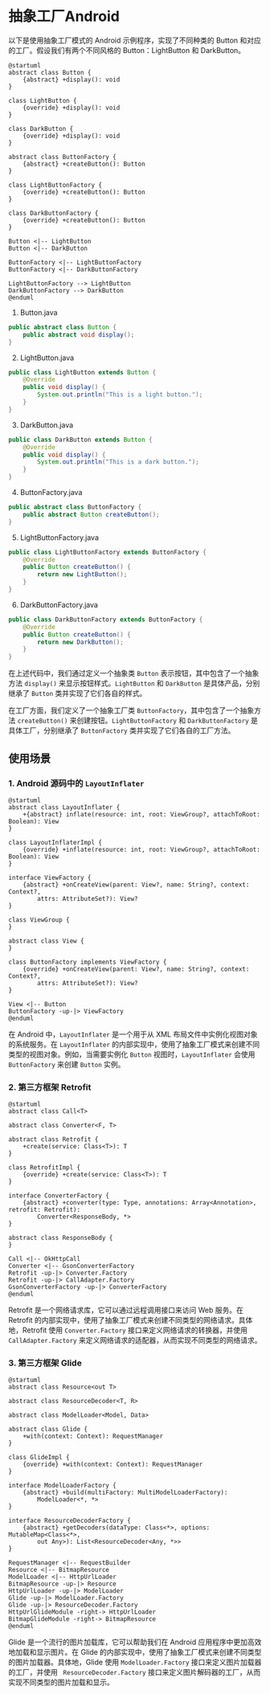 # 抽象工厂Android

以下是使用抽象工厂模式的 Android 示例程序，实现了不同种类的 Button 和对应的工厂。假设我们有两个不同风格的 Button：LightButton 和 DarkButton。

```puml
@startuml
abstract class Button {
    {abstract} +display(): void
}

class LightButton {
    {override} +display(): void
}

class DarkButton {
    {override} +display(): void
}

abstract class ButtonFactory {
    {abstract} +createButton(): Button
}

class LightButtonFactory {
    {override} +createButton(): Button
}

class DarkButtonFactory {
    {override} +createButton(): Button
}

Button <|-- LightButton
Button <|-- DarkButton

ButtonFactory <|-- LightButtonFactory
ButtonFactory <|-- DarkButtonFactory

LightButtonFactory --> LightButton
DarkButtonFactory --> DarkButton
@enduml
```

1. Button.java

```java
public abstract class Button {
    public abstract void display();
}
```

2. LightButton.java

```java
public class LightButton extends Button {
    @Override
    public void display() {
        System.out.println("This is a light button.");
    }
}
```

3. DarkButton.java

```java
public class DarkButton extends Button {
    @Override
    public void display() {
        System.out.println("This is a dark button.");
    }
}
```

4. ButtonFactory.java

```java
public abstract class ButtonFactory {
    public abstract Button createButton();
}
```

5. LightButtonFactory.java

```java
public class LightButtonFactory extends ButtonFactory {
    @Override
    public Button createButton() {
        return new LightButton();
    }
}
```

6. DarkButtonFactory.java

```java
public class DarkButtonFactory extends ButtonFactory {
    @Override
    public Button createButton() {
        return new DarkButton();
    }
}
```

在上述代码中，我们通过定义一个抽象类 `Button` 表示按钮，其中包含了一个抽象方法 `display()` 来显示按钮样式。`LightButton` 和 `DarkButton` 是具体产品，分别继承了 `Button` 类并实现了它们各自的样式。

在工厂方面，我们定义了一个抽象工厂类 `ButtonFactory`，其中包含了一个抽象方法 `createButton()` 来创建按钮。`LightButtonFactory` 和 `DarkButtonFactory` 是具体工厂，分别继承了 `ButtonFactory` 类并实现了它们各自的工厂方法。

## 使用场景

### 1. Android 源码中的 `LayoutInflater`

```puml
@startuml
abstract class LayoutInflater {
    +{abstract} inflate(resource: int, root: ViewGroup?, attachToRoot: Boolean): View
}

class LayoutInflaterImpl {
    {override} +inflate(resource: int, root: ViewGroup?, attachToRoot: Boolean): View
}

interface ViewFactory {
    {abstract} +onCreateView(parent: View?, name: String?, context: Context?,
        attrs: AttributeSet?): View?
}

class ViewGroup {
}

abstract class View {
}

class ButtonFactory implements ViewFactory {
    {override} +onCreateView(parent: View?, name: String?, context: Context?,
        attrs: AttributeSet?): View?
}

View <|-- Button
ButtonFactory -up-|> ViewFactory
@enduml

```

   在 Android 中，`LayoutInflater` 是一个用于从 XML 布局文件中实例化视图对象的系统服务。在 `LayoutInflater` 的内部实现中，使用了抽象工厂模式来创建不同类型的视图对象。例如，当需要实例化 `Button` 视图时，`LayoutInflater` 会使用 `ButtonFactory` 来创建 `Button` 实例。

### 2. 第三方框架 Retrofit

```puml
@startuml
abstract class Call<T>

abstract class Converter<F, T>

abstract class Retrofit {
    +create(service: Class<T>): T
}

class RetrofitImpl {
    {override} +create(service: Class<T>): T
}

interface ConverterFactory {
    {abstract} +converter(type: Type, annotations: Array<Annotation>, retrofit: Retrofit):
        Converter<ResponseBody, *>
}

abstract class ResponseBody {
}

Call <|-- OkHttpCall
Converter <|-- GsonConverterFactory
Retrofit -up-|> Converter.Factory
Retrofit -up-|> CallAdapter.Factory
GsonConverterFactory -up-|> ConverterFactory
@enduml

```

   Retrofit 是一个网络请求库，它可以通过远程调用接口来访问 Web 服务。在 Retrofit 的内部实现中，使用了抽象工厂模式来创建不同类型的网络请求。具体地，Retrofit 使用 `Converter.Factory` 接口来定义网络请求的转换器，并使用 `CallAdapter.Factory` 来定义网络请求的适配器，从而实现不同类型的网络请求。

### 3. 第三方框架 Glide

```puml
@startuml
abstract class Resource<out T>

abstract class ResourceDecoder<T, R>

abstract class ModelLoader<Model, Data>

abstract class Glide {
    +with(context: Context): RequestManager
}

class GlideImpl {
    {override} +with(context: Context): RequestManager
}

interface ModelLoaderFactory {
    {abstract} +build(multiFactory: MultiModelLoaderFactory):
        ModelLoader<*, *>
}

interface ResourceDecoderFactory {
    {abstract} +getDecoders(dataType: Class<*>, options: MutableMap<Class<*>,
        out Any>): List<ResourceDecoder<Any, *>>
}

RequestManager <|-- RequestBuilder
Resource <|-- BitmapResource
ModelLoader <|-- HttpUrlLoader
BitmapResource -up-|> Resource
HttpUrlLoader -up-|> ModelLoader
Glide -up-|> ModelLoader.Factory
Glide -up-|> ResourceDecoder.Factory
HttpUrlGlideModule -right-> HttpUrlLoader
BitmapGlideModule -right-> BitmapResource
@enduml

```

   Glide 是一个流行的图片加载库，它可以帮助我们在 Android 应用程序中更加高效地加载和显示图片。在 Glide 的内部实现中，使用了抽象工厂模式来创建不同类型的图片加载器。具体地，Glide 使用 `ModelLoader.Factory` 接口来定义图片加载器的工厂，并使用 ` ResourceDecoder.Factory` 接口来定义图片解码器的工厂，从而实现不同类型的图片加载和显示。